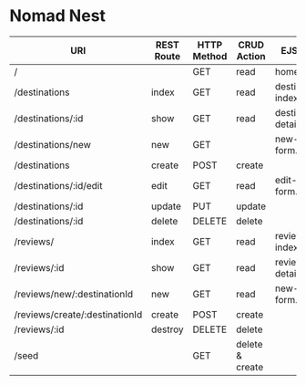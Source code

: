 # Nomad Nest
| URI | REST Route | HTTP Method | CRUD Action | EJS View |
|-----|------------|-------------|-------------|----------|
| / | | GET | read | home.ejs |
| /destinations | index | GET | read | destination-index.ejs |
| /destinations/:id | show | GET | read | destination-details.ejs |
| /destinations/new | new | GET | | new-form.ejs |
| /destinations | create | POST | create | |
| /destinations/:id/edit | edit | GET | read | edit-form.ejs |
| /destinations/:id | update | PUT | update | |
| /destinations/:id | delete | DELETE | delete | |
| /reviews/ | index | GET | read | review-index.ejs |
| /reviews/:id | show | GET | read | review-details.ejs | 
| /reviews/new/:destinationId | new | GET | read | new-form.ejs |
| /reviews/create/:destinationId | create | POST | create | |
| /reviews/:id | destroy | DELETE | delete | |
| /seed | | GET | delete & create | |